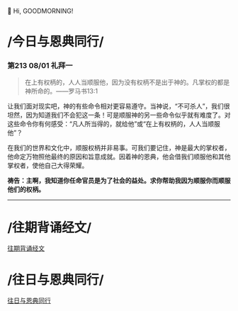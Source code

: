 👋 Hi, GOODMORNING!

# /今日与恩典同行/

### 第213 08/01 礼拜一

>在上有权柄的，人人当顺服他，因为没有权柄不是出于神的。凡掌权的都是神所命的。——罗马书13:1

让我们面对现实吧，神的有些命令相对更容易遵守。当神说，“不可杀人”，我们很坦然，因为知道我们不会犯这一条！可是顺服神的另一些命令似乎就有难度了。对这些命令你有何感受：“凡人所当得的，就给他”或“在上有权柄的，人人当顺服他”？

在我们的世界和文化中，顺服权柄并非易事。可我们要记住，神是最大的掌权者，他命定万物照他最终的原因和旨意成就。因着神的恩典，他会借我们顺服他和其他掌权者，使他自己大得荣耀。

**祷告：主啊，我知道你任命官员是为了社会的益处。求你帮助我因为顺服你而顺服他们的权柄。**
- - -

# /往期背诵经文/

[往期背诵经文](https://github.com/GOODNEWSNOW/GOODNEWSNOW/blob/main/past%20scripture.md)

# /往日与恩典同行/

[往日与恩典同行](https://github.com/GOODNEWSNOW/GOODNEWSNOW/blob/main/past%20food.md)

